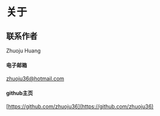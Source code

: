 # 关于

## 联系作者

Zhuoju Huang

#### 电子邮箱
zhuoju36@hotmail.com

#### github主页
[https://github.com/zhuoju36](https://github.com/zhuoju36)